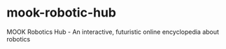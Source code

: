 # mook-robotic-hub
MOOK Robotics Hub - An interactive, futuristic online encyclopedia about robotics

